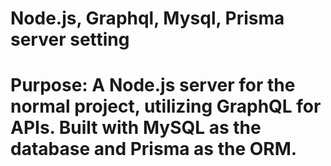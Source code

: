 # Node.js, Graphql, Mysql, Prisma server setting

# Purpose: A Node.js server for the normal project, utilizing GraphQL for APIs. Built with MySQL as the database and Prisma as the ORM.
